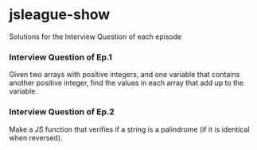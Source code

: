 # jsleague-show
Solutions for the Interview Question of each episode

### Interview Question of Ep.1
Given two arrays with positive integers, and one variable that contains another positive integer, find the values in each array that add up to the variable.

### Interview Question of Ep.2
Make a JS function that verifies if a string is a palindrome (if it is identical when reversed).
